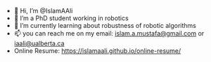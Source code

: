 - 👋 Hi, I’m @IslamAAli
- 👀 I’m a PhD student working in robotics
- 🌱 I’m currently learning about robustness of robotic algorithms
- 📫 you can reach me on my email: islam.a.mustafa@gmail.com or iaali@ualberta.ca
- Online Resume: https://islamaali.github.io/online-resume/

<!---
IslamAAli/IslamAAli is a ✨ special ✨ repository because its `README.md` (this file) appears on your GitHub profile.
You can click the Preview link to take a look at your changes.
--->

<!---
[![Top Langs](https://github-readme-stats.vercel.app/api/top-langs/?username=IslamAAli&langs_count=10&layout=compact)](https://github.com/anuraghazra/github-readme-stats)
![Anurag's GitHub stats](https://github-readme-stats.vercel.app/api?username=IslamAAli&show_icons=true&count_private=true)
--->
